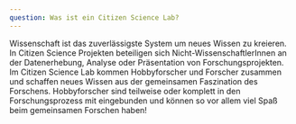 ```yaml
---
question: Was ist ein Citizen Science Lab?
---
```


Wissenschaft ist das zuverlässigste System um neues Wissen zu kreieren. In Citizen Science Projekten beteiligen sich Nicht-WissenschaftlerInnen an der Datenerhebung, Analyse oder Präsentation von Forschungsprojekten. Im Citizen Science Lab kommen Hobbyforscher und Forscher zusammen und schaffen neues Wissen aus der gemeinsamen Faszination des Forschens. Hobbyforscher sind teilweise oder komplett in den Forschungsprozess mit eingebunden und können so vor allem viel Spaß beim gemeinsamen Forschen haben!
